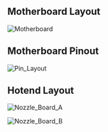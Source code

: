 ## Motherboard Layout

![Motherboard](https://github.com/Guilouz/Creality-K1-and-K1-Max/assets/12702322/66faca9f-fd78-4926-8e3f-dc0efcbc67d5)

## Motherboard Pinout

![Pin_Layout](https://github.com/Guilouz/Creality-K1-and-K1-Max/assets/12702322/685e6ed8-4679-4e40-9360-42f975c7d467)

## Hotend Layout

![Nozzle_Board_A](https://github.com/Guilouz/Creality-K1-and-K1-Max/assets/12702322/35c17806-71dc-423e-88ec-384620b8d88b)


![Nozzle_Board_B](https://github.com/Guilouz/Creality-K1-and-K1-Max/assets/12702322/e332b2ed-8865-4d85-a9c1-0993dce41e8e)

<br />